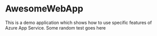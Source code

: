 # AwesomeWebApp

This is a demo application which shows how to use specific features of Azure App Service.
Some random test goes here
